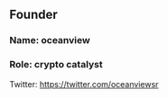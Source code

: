 ## Founder

### Name: oceanview
### Role: crypto catalyst

Twitter: https://twitter.com/oceanviewsr
